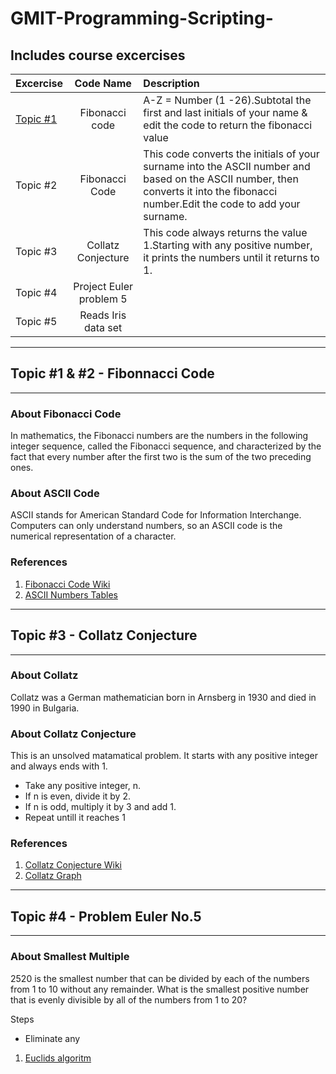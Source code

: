 # GMIT-Programming-Scripting-
## Includes course excercises 

|Excercise |  Code Name              |Description 
|----------|:-----------------------:|:--------------------------------------------------------------------------------------|
|[Topic #1](#-topic-#1-&-#2---fibonnacci-code) |Fibonacci code           | A-Z = Number (1 -26).Subtotal the first and last initials of your name & edit the code to return the fibonacci value| 
|Topic #2  |Fibonacci Code           | This code converts the initials of your surname into the ASCII number and based on the ASCII number, then converts it into the fibonacci number.Edit the code to add your surname.          
|Topic #3  |Collatz Conjecture       | This code always returns the value 1.Starting with any positive number, it prints the numbers until it returns to 1.
|Topic #4  | Project Euler problem 5 | 
|Topic #5  | Reads Iris data set     | 

------------------------------------
## Topic #1 & #2 - Fibonnacci Code
-----------------------------------
### About Fibonacci Code 
 
In mathematics, the Fibonacci numbers are the numbers in the following integer sequence, called the Fibonacci sequence, and characterized by the fact that every number after the first two is the sum of the two preceding ones. 

### About ASCII Code 
ASCII stands for American Standard Code for Information Interchange. Computers can only understand numbers, so an ASCII code is the numerical representation of a character. 

### References
1. [Fibonacci Code Wiki](https://en.wikipedia.org/wiki/Fibonacci_number)
2. [ASCII Numbers Tables](http://www.asciitable.com/)
--------------------------------------
## Topic #3 - Collatz Conjecture 
----------------------------------

### About Collatz 

Collatz was a German mathematician born in Arnsberg in 1930 and died in 1990 in Bulgaria. 

### About Collatz Conjecture 
This is an unsolved matamatical problem. It starts with any positive integer and always ends with 1. 

* Take any positive integer, n.
* If n is even, divide it by 2.
* If n is odd, multiply it by 3 and add 1.
* Repeat untill it reaches 1



### References  
1. [Collatz Conjecture Wiki](https://en.wikipedia.org/wiki/Collatz_conjecture)
2. [Collatz Graph](https://www.jasondavies.com/collatz-graph/) 

--------------------------------
## Topic #4 - Problem Euler No.5
-------------------------------- 

### About Smallest Multiple
2520 is the smallest number that can be divided by each of the numbers from 1 to 10 without any remainder.
What is the smallest positive number that is evenly divisible by all of the numbers from 1 to 20? 

Steps
* Eliminate any 
1. [Euclids algoritm](https://blog.dreamshire.com/project-euler-5-solution)

